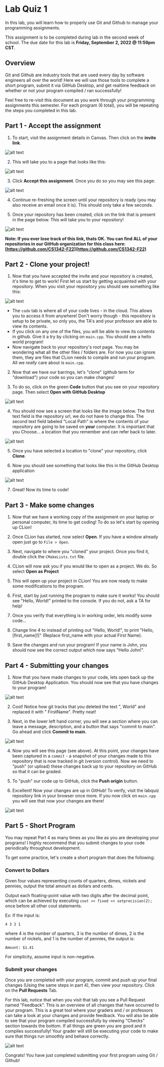 # Lab Quiz 1
In this lab, you will learn how to properly use Git and Github to manage your programming assignments.

This assignment is to be completed during lab in the second week of school. The due date for this lab is **Friday, September 2, 2022 @ 11:59pm CST**.

## Overview
Git and Github are industry tools that are used every day by software engineers all over the world!
Here we will use those tools to complete a short program, submit it via GitHub Desktop, and get realtime feedback on whether or 
not your program compiled / ran successfully!

Feel free to re-visit this document as you work through your programming assignments this semester. For each program (6 total), you will 
be repeating the steps you completed in this lab. 

## Part 1 - Accept the assignment
1. To start, visit the assignment details in Canvas. Then click on the **invite link**. 

![alt text](images/image1.png "Invite")


2. This will take you to a page that looks like this: 

![alt text](images/image2.png "Invite")

3. Click **Accept this assignment**. Once you do so you may see this page: 

![alt text](images/image3.png "Invite")

4. Continue re-freshing the screen until your repository is ready (you may also receive an email once it is). This should only take a few seconds. 

5. Once your repository has been created, click on the link that is present in the page below. This will take you to your repository!

![alt text](images/image4.png)

**Note: If you ever lose track of this link, thats OK. You can find ALL of your repositories in our GitHub organization for this class here: [https://github.com/CS1342-F22](https://github.com/CS1342-F22)**

## Part 2 - Clone your project!
1. Now that you have accepted the invite and your repository is created, it's time to get to work! First let us start by getting acquainted with your repository. When you visit your repository you should see something like this:


![alt text](images/image5.png)

- The `code` tab is where all of your code lives - in the cloud. This allows you to access it from anywhere! Don't worry though - this repository is setup to be private, so only you, the TA's and your professor are able to view its contents. 
- If you click on any one of the files, you will be able to view its contents in github. Give it a try by clicking on `main.cpp`. You should see a hello world program!
- Now navigate back to your repository's root page. You may be wondering what all the other files / folders are. For now you can ignore them, they are files that CLion needs to compile and run your program. All we _really_ care about is `main.cpp`.

2. Now that we have our barrings, let's "clone" (github term for "download") your code so you can make changes! 

3. To do so, click on the green **Code** button that you see on your repository page. Then select **Open with GitHub Desktop**

![alt text](images/image6.png)

4. You should now see a screen that looks like the image below. The first text field is the repository url, we do not have to change this. The second text field labeled "Local Path" is where the contents of your repository are going to be saved on **your** computer. It is important that you Choose... a location that you remember and can refer back to later. 

![alt text](images/image7.png)

5. Once you have selected a location to "clone" your repository, click **Clone**. 

6. Now you should see something that looks like this in the GitHub Desktop application

![alt text](images/image8.png)

7. Great! Now its time to code!

## Part 3 - Make some changes
1. Now that we have a working copy of the assignment on your laptop or personal computer, its time to get coding! To do so let's start by opening up CLion!

2. Once CLion has started, now select **Open**. If you have a window already open just go to `File > Open`. 

3. Next, navigate to where you "cloned" your project. Once you find it, double click the `CMakeLists.txt` file. 

4. CLion will now ask you if you would like to open as a project. We do. So select **Open as Project**

5. This will open up your project in CLion! You are now ready to make some modifications to the program. 

6. First, start by just running the program to make sure it works! You should see "Hello, World!" printed to the console. If you do not, ask a TA for help!

7. Once you verify that everything is in working order, lets modify some code...

8. Change line 4 to instead of printing out "Hello, World!", to print "Hello, [first_name]!]" (Replace first_name with your actual First Name). 

9. Save the changes and run your program! If your name is John, you should now see the correct output which now says "Hello John!".

## Part 4 - Submitting your changes
1. Now that you have made changes to your code, lets open back up the GitHub Desktop Application. You should now see that you have changes to your program!

![alt text](images/image9.png)

2. Cool! Notice how git tracks that you deleted the text ", World" and replaced it with " FirstName". Pretty neat! 

3. Next, in the lower left hand corner, you will see a section where you can leave a message, description, and a button that says "commit to main". Go ahead and click **Commit to main**. 

![alt text](images/image10.png)

4. Now you will see this page (see above). At this point, your changes have been captured in a `commit` - a snapshot of your changes made to this repository that is now tracked in git (version control). Now we need to "push" (or upload) these changes back up to your repository on GitHub so that it can be graded. 

5. To "push" our code up to GitHub, click the **Push origin** button. 

6. Excellent! Now your changes are up in GitHub! To verify, visit the labquiz repository link in your browser once more. If you now click on `main.cpp` you will see that now your changes are there! 

![alt text](images/image11.png)

## Part 5 - Short Program
You may repeat Part 4 as many times as you like as you are developing your programs! I highly recommend that you submit changes to your code periodically throughout development.

To get some practice, let's create a short program that does the following: 

### Convert to Dollars
Given four values representing counts of quarters, dimes, nickels and pennies, output the total amount as dollars and cents.

Output each floating-point value with two digits after the decimal point, which can be achieved by executing
`cout << fixed << setprecision(2);` once before all other cout statements.

Ex: If the input is:

```
4 3 2 1
```
where 4 is the number of quarters, 3 is the number of dimes, 2 is the number of nickels, and 1 is the number of pennies, the output is:
```
Amount: $1.41
```
For simplicity, assume input is non-negative.

### Submit your changes
Once you are completed with your program, commit and push up your final changes (Using the same steps in part 4), then view your repository. Click on the **Pull Requests** Tab. 

For this lab, notice that when you visit that tab you see a Pull Request named "Feedback". This is an overview of all changes that have occurred to your program. This is a great tool where your graders and / or professors can take a look at your changes and provide feedback. You will also be able to see that your program compiled successfully by viewing "Checks" section towards the bottom. If all things are green you are good and it compiles successfully! Your grader will still be executing your code to make sure that things run smoothly and behave correctly. 

![alt text](images/image12.png)

Congrats! You have just completed submitting your first program using Git / Github!